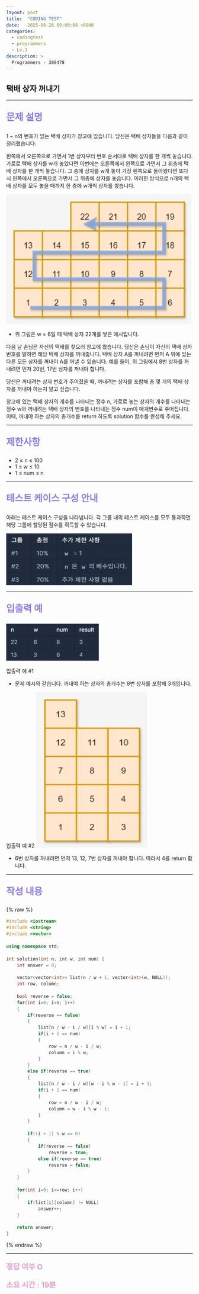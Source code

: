 ```yaml
---
layout: post
title:  "CODING TEST"
date:   2025-06-26 09:00:00 +0900
categories:
  - codingtest
  - programmers
  - Lv.1
description: >
  Programmers - 389478
---
```

## 택배 상자 꺼내기

---

<p style = "color:#8f7cee; font-size:25px; font-weight:bold">
문제 설명
</p>

1 ~ n의 번호가 있는 택배 상자가 창고에 있습니다. 당신은 택배 상자들을 다음과 같이 정리했습니다.

왼쪽에서 오른쪽으로 가면서 1번 상자부터 번호 순서대로 택배 상자를 한 개씩 놓습니다. 가로로 택배 상자를 w개 놓았다면 이번에는 오른쪽에서 왼쪽으로 가면서 그 위층에 택배 상자를 한 개씩 놓습니다. 그 층에 상자를 w개 놓아 가장 왼쪽으로 돌아왔다면 또다시 왼쪽에서 오른쪽으로 가면서 그 위층에 상자를 놓습니다. 이러한 방식으로 n개의 택배 상자를 모두 놓을 때까지 한 층에 w개씩 상자를 쌓습니다.

<img src = "/assets/img/codingtest/389478_1.png" width = "500" height = "350">

- 위 그림은 w = 6일 때 택배 상자 22개를 쌓은 예시입니다.

다음 날 손님은 자신의 택배를 찾으러 창고에 왔습니다. 당신은 손님이 자신의 택배 상자 번호를 말하면 해당 택배 상자를 꺼내줍니다. 택배 상자 A를 꺼내려면 먼저 A 위에 있는 다른 모든 상자를 꺼내야 A를 꺼낼 수 있습니다. 예를 들어, 위 그림에서 8번 상자를 꺼내려면 먼저 20번, 17번 상자를 꺼내야 합니다.

당신은 꺼내려는 상자 번호가 주어졌을 때, 꺼내려는 상자를 포함해 총 몇 개의 택배 상자를 꺼내야 하는지 알고 싶습니다.

창고에 있는 택배 상자의 개수를 나타내는 정수 n, 가로로 놓는 상자의 개수를 나타내는 정수 w와 꺼내려는 택배 상자의 번호를 나타내는 정수 num이 매개변수로 주어집니다. 이때, 꺼내야 하는 상자의 총개수를 return 하도록 solution 함수를 완성해 주세요.

---

<p style = "color:#8f7cee; font-size:25px; font-weight:bold">
제한사항
</p>

- 2 ≤ n ≤ 100
- 1 ≤ w ≤ 10
- 1 ≤ num ≤ n

---

<p style = "color:#8f7cee; font-size:25px; font-weight:bold">
테스트 케이스 구성 안내
</p>

아래는 테스트 케이스 구성을 나타냅니다. 각 그룹 내의 테스트 케이스를 모두 통과하면 해당 그룹에 할당된 점수를 획득할 수 있습니다.

<img src = "/assets/img/codingtest/389478_2.png" width = "340" height = "140">

---

<p style = "color:#8f7cee; font-size:25px; font-weight:bold">
입출력 예 
</p>

<img src = "/assets/img/codingtest/389478_3.png" width = "250" height = "100">

입출력 예 #1
- 문제 예시와 같습니다. 꺼내야 하는 상자의 총개수는 8번 상자를 포함해 3개입니다.

입출력 예 #2
<img src = "/assets/img/codingtest/389478_4.png" width = "300" height = "420">

- 6번 상자를 꺼내려면 먼저 13, 12, 7번 상자를 꺼내야 합니다.
따라서 4를 return 합니다.

---

<p style = "color:#8f7cee; font-size:25px; font-weight:bold">
작성 내용
</p>

{% raw %}
```cpp
#include <iostream>
#include <string>
#include <vector>

using namespace std;

int solution(int n, int w, int num) {
    int answer = 0;
    
    vector<vector<int>> list(n / w + 1, vector<int>(w, NULL));
    int row, column;
    
    bool reverse = false;
    for(int i=0; i<n; i++)
    {
        if(reverse == false)
        {
            list[n / w - i / w][i % w] = i + 1;
            if(i + 1 == num)
            {
                row = n / w - i / w;
                column = i % w;
            }
        }
        else if(reverse == true)
        {
            list[n / w - i / w][w - i % w - 1] = i + 1;
            if(i + 1 == num)
            {
                row = n / w - i / w;
                column = w - i % w - 1;
            }
        }
        
        if((i + 1) % w == 0)
        {
            if(reverse == false)
                reverse = true;
            else if(reverse == true)
                reverse = false;
        }
    }
    
    for(int i=0; i<=row; i++)
    {
        if(list[i][column] != NULL)
            answer++;
    }
    
    return answer;
}
```
{% endraw %}

---

<p style = "color:#ed9ece; font-size:20px; font-weight:bold">
정답 여부 O
</p>

<p style = "color:#ed9ece; font-size:20px; font-weight:bold">
소요 시간 : 19분
</p>
